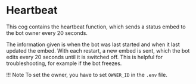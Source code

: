 # Heartbeat

This cog contains the heartbeat function, which sends a status embed to the bot owner every 20 seconds.

The information given is when the bot was last started and when it last updated the embed. With each restart, a new embed is sent, which the bot edits every 20 seconds until it is switched off. This is helpful for troubleshooting, for example if the bot freezes.

!!! Note
     To set the owner, you have to set `OWNER_ID` in the `.env` file.
